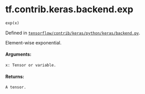 <div itemscope itemtype="http://developers.google.com/ReferenceObject">
<meta itemprop="name" content="tf.contrib.keras.backend.exp" />
</div>

# tf.contrib.keras.backend.exp

``` python
exp(x)
```



Defined in [`tensorflow/contrib/keras/python/keras/backend.py`](https://www.tensorflow.org/code/tensorflow/contrib/keras/python/keras/backend.py).

Element-wise exponential.

#### Arguments:

    x: Tensor or variable.


#### Returns:

    A tensor.
